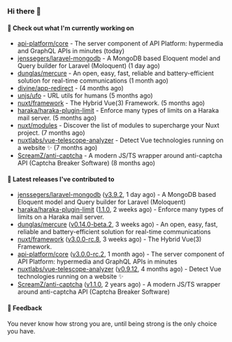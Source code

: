 ### Hi there 👋

#### 👷 Check out what I'm currently working on

- [api-platform/core](https://github.com/api-platform/core) - The server component of API Platform: hypermedia and GraphQL APIs in minutes (today)
- [jenssegers/laravel-mongodb](https://github.com/jenssegers/laravel-mongodb) - A MongoDB based Eloquent model and Query builder for Laravel (Moloquent) (1 day ago)
- [dunglas/mercure](https://github.com/dunglas/mercure) - An open, easy, fast, reliable and battery-efficient solution for real-time communications (1 month ago)
- [divine/app-redirect](https://github.com/divine/app-redirect) -  (4 months ago)
- [unjs/ufo](https://github.com/unjs/ufo) - URL utils for humans (5 months ago)
- [nuxt/framework](https://github.com/nuxt/framework) - The Hybrid Vue(3) Framework. (5 months ago)
- [haraka/haraka-plugin-limit](https://github.com/haraka/haraka-plugin-limit) - Enforce many types of limits on a Haraka mail server. (5 months ago)
- [nuxt/modules](https://github.com/nuxt/modules) - Discover the list of modules to supercharge your Nuxt project. (7 months ago)
- [nuxtlabs/vue-telescope-analyzer](https://github.com/nuxtlabs/vue-telescope-analyzer) - Detect Vue technologies running on a website ✨ (7 months ago)
- [ScreamZ/anti-captcha](https://github.com/ScreamZ/anti-captcha) - A modern JS/TS wrapper around anti-captcha API (Captcha Breaker Software) (8 months ago)

#### 🔭 Latest releases I've contributed to

- [jenssegers/laravel-mongodb](https://github.com/jenssegers/laravel-mongodb) ([v3.9.2](https://github.com/jenssegers/laravel-mongodb/releases/tag/v3.9.2), 1 day ago) - A MongoDB based Eloquent model and Query builder for Laravel (Moloquent)
- [haraka/haraka-plugin-limit](https://github.com/haraka/haraka-plugin-limit) ([1.1.0](https://github.com/haraka/haraka-plugin-limit/releases/tag/1.1.0), 2 weeks ago) - Enforce many types of limits on a Haraka mail server.
- [dunglas/mercure](https://github.com/dunglas/mercure) ([v0.14.0-beta.2](https://github.com/dunglas/mercure/releases/tag/v0.14.0-beta.2), 3 weeks ago) - An open, easy, fast, reliable and battery-efficient solution for real-time communications
- [nuxt/framework](https://github.com/nuxt/framework) ([v3.0.0-rc.8](https://github.com/nuxt/framework/releases/tag/v3.0.0-rc.8), 3 weeks ago) - The Hybrid Vue(3) Framework.
- [api-platform/core](https://github.com/api-platform/core) ([v3.0.0-rc.2](https://github.com/api-platform/core/releases/tag/v3.0.0-rc.2), 1 month ago) - The server component of API Platform: hypermedia and GraphQL APIs in minutes
- [nuxtlabs/vue-telescope-analyzer](https://github.com/nuxtlabs/vue-telescope-analyzer) ([v0.9.12](https://github.com/nuxtlabs/vue-telescope-analyzer/releases/tag/v0.9.12), 4 months ago) - Detect Vue technologies running on a website ✨
- [ScreamZ/anti-captcha](https://github.com/ScreamZ/anti-captcha) ([v1.1.0](https://github.com/ScreamZ/anti-captcha/releases/tag/v1.1.0), 2 years ago) - A modern JS/TS wrapper around anti-captcha API (Captcha Breaker Software)

#### 💬 Feedback
You never know how strong you are, until being strong is the only choice you have.